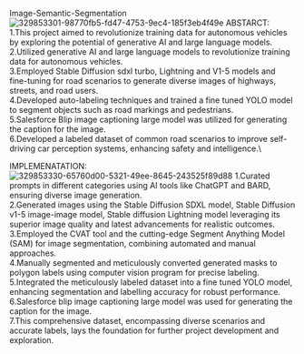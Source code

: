 Image-Semantic-Segmentation
![329853301-98770fb5-fd47-4753-9ec4-185f3eb4f49e](https://github.com/user-attachments/assets/eee1a140-1623-4cc6-aabc-737b1f5332c9)
ABSTARCT:\
1.This project aimed to revolutionize training data for autonomous vehicles by exploring the potential of generative AI and large language models.\
2.Utilized generative AI and large language models to revolutionize training data for autonomous vehicles.\
3.Employed Stable Diffusion sdxl turbo, Lightning and V1-5 models and fine-tuning for road scenarios to generate diverse images of highways, streets, and road users.\
4.Developed auto-labeling techniques and trained a fine tuned YOLO model to segment objects such as road markings and pedestrians.\
5.Salesforce Blip image captioning large model was utilized for generating the caption for the image.\
6.Developed a labeled dataset of common road scenarios to improve self-driving car perception systems, enhancing safety and intelligence.\

IMPLEMENATATION:
![329853330-65760d00-5321-49ee-8645-243525f89d88](https://github.com/user-attachments/assets/2f1732c7-d76c-462d-a501-3c0e13545b15)
1.Curated prompts in different categories using AI tools like ChatGPT and BARD, ensuring diverse image generation.\
2.Generated images using the Stable Diffusion SDXL model, Stable Diffusion v1-5 image-image model, Stable diffusion Lightning model leveraging its superior image quality and latest advancements for realistic outcomes.\
3.Employed the CVAT tool and the cutting-edge Segment Anything Model (SAM) for image segmentation, combining automated and manual approaches.\
4.Manually segmented and meticulously converted generated masks to polygon labels using computer vision program for precise labeling.\
5.Integrated the meticulously labeled dataset into a fine tuned YOLO model, enhancing segmentation and labelling accuracy for robust performance.\
6.Salesforce blip image captioning large model was used for generating the caption for the image.\
7.This comprehensive dataset, encompassing diverse scenarios and accurate labels, lays the foundation for further project development and exploration.


